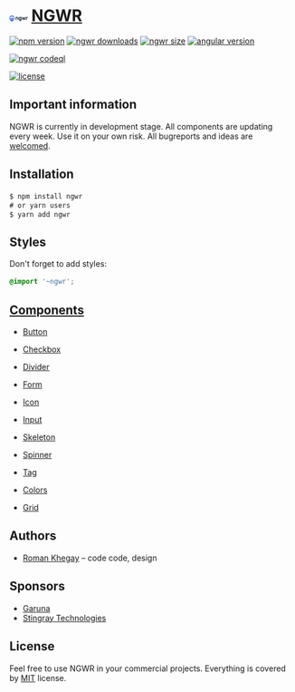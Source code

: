 # <img src="projects/showcase/src/assets/images/logo.svg" alt="ngwr logo" width="32px"> [NGWR](https://ngwr.dev)

[![npm version](https://img.shields.io/npm/v/ngwr)](https://www.npmjs.com/package/ngwr)
[![ngwr downloads](https://img.shields.io/npm/dm/ngwr)](https://www.npmjs.com/package/ngwr)
[![ngwr size](https://img.shields.io/bundlephobia/min/ngwr.svg)](https://www.npmjs.com/package/ngwr)
[![angular version](https://img.shields.io/npm/dependency-version/ngwr/peer/@angular/core)](https://www.npmjs.com/package/ngwr)

[![ngwr codeql](https://github.com/thekhegay/ngwr/workflows/CodeQL/badge.svg)](https://github.com/thekhegay/ngwr)

[![license](https://img.shields.io/npm/l/ngwr)](https://github.com/thekhegay/ngwr/blob/main/LICENSE)

## Important information
NGWR is currently in development stage. All components are updating every week. Use it on your own risk. All bugreports and ideas are [welcomed](https://github.com/thekhegay/ngwr/issues/new).

## Installation

```shell
$ npm install ngwr
# or yarn users
$ yarn add ngwr
```

## Styles

Don't forget to add styles:
```scss
@import '~ngwr';
```

## [Components](https://ngwr.dev/components)

- [Button](https://ngwr.dev/components/button)
- [Checkbox](https://ngwr.dev/components/checkbox)
- [Divider](https://ngwr.dev/components/divider)
- [Form](https://ngwr.dev/components/form)
- [Icon](https://ngwr.dev/components/icon)
- [Input](https://ngwr.dev/components/input)
- [Skeleton](https://ngwr.dev/components/skeleton)
- [Spinner](https://ngwr.dev/components/spinner)
- [Tag](https://ngwr.dev/components/tag)

- [Colors](https://ngwr.dev/common/colors)
- [Grid](https://ngwr.dev/common/grid)

## Authors
- [Roman Khegay](https://github.com/thekhegay) – code code, design

## Sponsors
- [Garuna](https://garuna.dev)
- [Stingray Technologies](https://stingray-mobile.ru/)

## License
Feel free to use NGWR in your commercial projects. Everything is covered by [MIT](/LICENSE) license.
